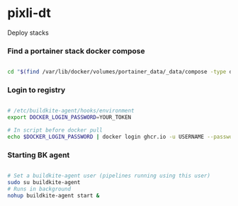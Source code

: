 # pixli-dt

Deploy stacks

### Find a portainer stack docker compose
```bash

cd "$(find /var/lib/docker/volumes/portainer_data/_data/compose -type d -name "sandbox.pixli.dev" -print -quit)" || echo "Folder not found."

```

### Login to registry

```bash

# /etc/buildkite-agent/hooks/environment
export DOCKER_LOGIN_PASSWORD=YOUR_TOKEN

# In script before docker pull
echo $DOCKER_LOGIN_PASSWORD | docker login ghcr.io -u USERNAME --password-stdin

```

### Starting BK agent

```bash

# Set a buildkite-agent user (pipelines running using this user)
sudo su buildkite-agent
# Runs in background
nohup buildkite-agent start &

```
